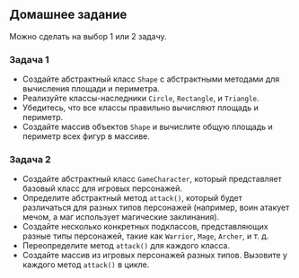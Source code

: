 ## Домашнее задание
Можно сделать на выбор 1 или 2 задачу.

### Задача 1
- Создайте абстрактный класс `Shape` с абстрактными методами для вычисления площади и периметра.
- Реализуйте классы-наследники `Circle`, `Rectangle`, и `Triangle`.
- Убедитесь, что все классы правильно вычисляют площадь и периметр.
- Создайте массив объектов `Shape` и вычислите общую площадь и периметр всех фигур в массиве.

### Задача 2
- Создайте абстрактный класс `GameCharacter`, который представляет базовый класс для игровых персонажей.
- Определите абстрактный метод `attack()`, который будет различаться для разных типов персонажей (например, воин атакует мечом, а маг использует магические заклинания).
- Создайте несколько конкретных подклассов, представляющих разные типы персонажей, такие как `Warrior`, `Mage`, `Archer`, и т. д.
- Переопределите метод `attack()` для каждого класса.
- Создайте массив из игровых персонажей разных типов. Вызовите у каждого метод `attack()` в цикле.
